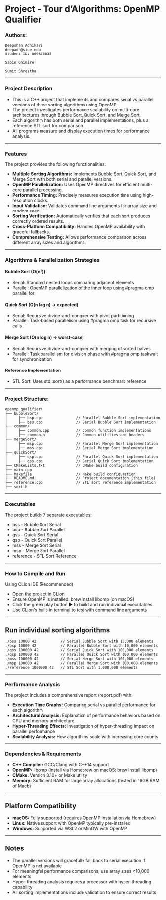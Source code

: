 # Project - Tour d’Algorithms: OpenMP Qualifier

### Authors: 
    Deepshan Adhikari
    deepadh@siue.edu
    Student ID: 800846035

    Sabin Ghimire

    Sumit Shrestha

---

### Project Description

- This is a C++ project that implements and compares serial vs parallel versions of three sorting algorithms using OpenMP.
- The project investigates performance scalability on multi-core architectures through Bubble Sort, Quick Sort, and Merge Sort.
- Each algorithm has both serial and parallel implementations, plus a reference STL sort for comparison.
- All programs measure and display execution times for performance analysis.

---

### Features
The project provides the following functionalities:

- **Multiple Sorting Algorithms:** Implements Bubble Sort, Quick Sort, and Merge Sort with both serial and parallel versions.
- **OpenMP Parallelization:** Uses OpenMP directives for efficient multi-core parallel processing.
- **Performance Timing:** Precisely measures execution time using high-resolution clocks.
- **Input Validation:** Validates command line arguments for array size and random seed.
- **Sorting Verification:** Automatically verifies that each sort produces correctly ordered results.
- **Cross-Platform Compatibility:** Handles OpenMP availability with graceful fallbacks.
- **Comprehensive Testing:** Allows performance comparison across different array sizes and algorithms.

---

### Algorithms & Parallelization Strategies

#### Bubble Sort (O(n²))
- Serial: Standard nested loops comparing adjacent elements
- Parallel: OpenMP parallelization of the inner loop using #pragma omp parallel for

#### Quick Sort (O(n log n) -> expected)
- Serial: Recursive divide-and-conquer with pivot partitioning
- Parallel: Task-based parallelism using #pragma omp task for recursive calls

#### Merge Sort (O(n log n) -> worst-case)
- Serial: Recursive divide-and-conquer with merging of sorted halves
- Parallel: Task parallelism for division phase with #pragma omp taskwait for synchronization

#### Reference Implementation
- STL Sort: Uses std::sort() as a performance benchmark reference

---

### Project Structure:
```
openmp_qualifier/  
├── bubbleSort/  
│     ├── bsp.cpp               // Parallel Bubble Sort implementation
│     ├── bss.cpp               // Serial Bubble Sort implementation
├── common/
│     ├── common.cpp            // Common function implementations
│     ├── common.h              // Common utilities and headers  
├── mergeSort/  
│     ├── msp.cpp               // Parallel Merge Sort implementation  
│     ├── mss.cpp               // Serial Merge Sort implementation  
├── quickSort/  
│     ├── qsp.cpp               // Parallel Quick Sort implementation  
│     ├── qss.cpp               // Serial Quick Sort implementation  
├── CMakeLists.txt              // CMake build configuration  
├── main.cpp
├── Makefile                    // Make build configuration  
├── README.md                   // Project documentation (this file)  
├── reference.cpp               // STL sort reference implementation
├── sort.h
```

---

### Executables

The project builds 7 separate executables:

- bss - Bubble Sort Serial
- bsp - Bubble Sort Parallel
- qss - Quick Sort Serial
- qsp - Quick Sort Parallel
- mss - Merge Sort Serial
- msp - Merge Sort Parallel
- reference - STL Sort Reference

---

### How to Compile and Run

Using CLion IDE (Recommended)

- Open the project in CLion
- Ensure OpenMP is installed: brew install libomp (on macOS)
- Click the green play button ▶ to build and run individual executables
- Use CLion's built-in terminal to test with command line arguments

---

## Run individual sorting algorithms
```
./bss 10000 42           // Serial Bubble Sort with 10,000 elements  
./bsp 10000 42           // Parallel Bubble Sort with 10,000 elements
./qss 100000 42          // Serial Quick Sort with 100,000 elements  
./qsp 100000 42          // Parallel Quick Sort with 100,000 elements
./mss 100000 42          // Serial Merge Sort with 100,000 elements
./msp 100000 42          // Parallel Merge Sort with 100,000 elements
./reference 1000000 42   // STL Sort with 1,000,000 elements
```

---

### Performance Analysis

The project includes a comprehensive report (report.pdf) with:
- **Execution Time Graphs:** Comparing serial vs parallel performance for each algorithm
- **Architectural Analysis:** Explanation of performance behaviors based on CPU and memory architecture
- **Hyper-Threading Effects:** Investigation of hyper-threading impact on parallel performance
- **Scalability Analysis:** How algorithms scale with increasing core counts

---

### Dependencies & Requirements
- **C++ Compiler:** GCC/Clang with C++14 support
- **OpenMP:** libomp (install via Homebrew on macOS: brew install libomp)
- **CMake:** Version 3.10+ or Make utility
- **Memory:** Sufficient RAM for large array allocations (tested in 16GB RAM of Macb)

---

## Platform Compatibility
- **macOS:** Fully supported (requires OpenMP installation via Homebrew)
- **Linux:** Native support with OpenMP typically pre-installed
- **Windows:** Supported via WSL2 or MinGW with OpenMP

---

## Notes
- The parallel versions will gracefully fall back to serial execution if OpenMP is not available
- For meaningful performance comparisons, use array sizes ≥10,000 elements
- Hyper-threading analysis requires a processor with hyper-threading capability
- All sorting implementations include validation to ensure correct results